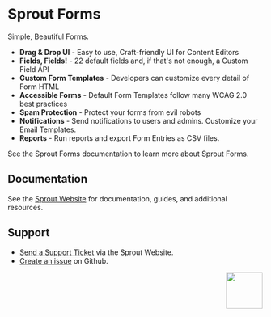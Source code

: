 # Sprout Forms

Simple, Beautiful Forms.

- **Drag & Drop UI** - Easy to use, Craft-friendly UI for Content Editors
- **Fields, Fields!** - 22 default fields and, if that's not enough, a Custom Field API 
- **Custom Form Templates** - Developers can customize every detail of Form HTML
- **Accessible Forms** - Default Form Templates follow many WCAG 2.0 best practices
- **Spam Protection** - Protect your forms from evil robots
- **Notifications** - Send notifications to users and admins. Customize your Email Templates.
- **Reports** - Run reports and export Form Entries as CSV files.

See the Sprout Forms documentation to learn more about Sprout Forms.

## Documentation

See the [Sprout Website](https://sprout.barrelstrengthdesign.com/craft-plugins/forms/docs) for documentation, guides, and additional resources. 

## Support

- [Send a Support Ticket](https://sprout.barrelstrengthdesign.com/craft-plugins/request/support) via the Sprout Website.
- [Create an issue](https://github.com/barrelstrength/craft-sprout-forms/issues) on Github.

<a href="https://sprout.barrelstrengthdesign.com" target="_blank">
  <img src="https://sprout.barrelstrengthdesign.com/content/plugins/sprout-icon.svg" width="72" align="right">
</a>